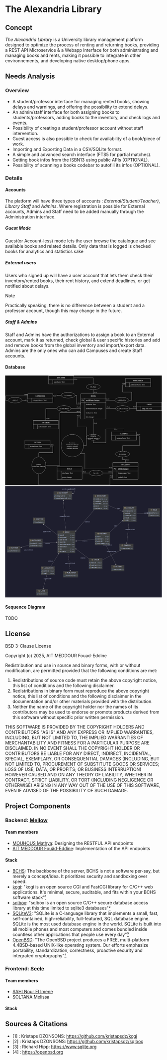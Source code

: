 # The Alexandria Library

## Concept

*The Alexandria Library* is a University library management platform designed to optimize the process of renting and returning books, providing a REST API Microservice & a Webapp Interface for both administrating and managing books and rents, making it possible to integrate in other environnements, and developing native desktop/phone apps.

## Needs Analysis

### Overview

- A student/professor interface for managing rented books, showing delays and warnings, and offering the possibility to extend delays.
- An admin/staff interface for both assigning books to students/professors, adding books to the inventory, and check logs and events.
- Possibility of creating a student/professor account without staff intervention.
- Guest access is also possible to check for availability of a book/piece of work.
- Importing and Exporting Data in a CSV/SQLite format.
- A simple and advanced search interface (FTS5 for partial matches).
- Getting book infos from the ISBN13 using public APIs (OPTIONAL).
- Possibility of scanning a books codebar to autofill its infos (OPTIONAL).

### Details

#### Accounts

The platform will have three types of accounts : *External(Student/Teacher)*, *Library Staff* and *Admins*. Where registration is possible for External accounts, Admins and Staff need to be added manually through the Administration interface.

##### Guest Mode

Guest(or Account-less) mode lets the user browse the catalogue and see available books and related details. Only data that is logged is checked books for analytics and statistics sake

##### External users

Users who signed up will have a user account that lets them check their inventory/rented books, their rent history, and extend deadlines, or get notified about delays.

> [!NOTE]
> Practically speaking, there is no difference between a student and a professor account, though this may change in the future.

##### Staff & Admins

Staff and Admins have the authorizations to assign a book to an External account, mark it as returned, check global & user specific histories and add and remove books from the global inventory and import/export data. Admins are the only ones who can add Campuses and create Staff accounts.

#### Database

![Entity Association Diagram](./assets/database-EA.png)
![Entity Relation Diagram](./assets/database.png)

#### Sequence Diagram

TODO

## License

BSD 3-Clause License

Copyright (c) 2025, AIT MEDDOUR Fouad-Eddine

Redistribution and use in source and binary forms, with or without
modification, are permitted provided that the following conditions are met:

1. Redistributions of source code must retain the above copyright notice, this
   list of conditions and the following disclaimer.
2. Redistributions in binary form must reproduce the above copyright notice,
   this list of conditions and the following disclaimer in the documentation
   and/or other materials provided with the distribution.
3. Neither the name of the copyright holder nor the names of its
   contributors may be used to endorse or promote products derived from
   this software without specific prior written permission.

THIS SOFTWARE IS PROVIDED BY THE COPYRIGHT HOLDERS AND CONTRIBUTORS "AS IS"
AND ANY EXPRESS OR IMPLIED WARRANTIES, INCLUDING, BUT NOT LIMITED TO, THE
IMPLIED WARRANTIES OF MERCHANTABILITY AND FITNESS FOR A PARTICULAR PURPOSE ARE
DISCLAIMED. IN NO EVENT SHALL THE COPYRIGHT HOLDER OR CONTRIBUTORS BE LIABLE
FOR ANY DIRECT, INDIRECT, INCIDENTAL, SPECIAL, EXEMPLARY, OR CONSEQUENTIAL
DAMAGES (INCLUDING, BUT NOT LIMITED TO, PROCUREMENT OF SUBSTITUTE GOODS OR
SERVICES; LOSS OF USE, DATA, OR PROFITS; OR BUSINESS INTERRUPTION) HOWEVER
CAUSED AND ON ANY THEORY OF LIABILITY, WHETHER IN CONTRACT, STRICT LIABILITY,
OR TORT (INCLUDING NEGLIGENCE OR OTHERWISE) ARISING IN ANY WAY OUT OF THE USE
OF THIS SOFTWARE, EVEN IF ADVISED OF THE POSSIBILITY OF SUCH DAMAGE.

## Project Components

### Backend: [Mellow](https://github.com/Paranoid-Pufferfish/mellow-api)

#### Team members

- [MOUHOUS Mathya](https://github.com/MathyazSnoozin): Designing the RESTFUL API endpoints
- [AIT MEDDOUR Fouâd-Eddine](https://github.com/Paranoid-Pufferfish): Implementation of the API endpoints

#### Stack

- [BCHS](https://learnbchs.org): The backbone of the server, BCHS is not a software per-say, but merely a concept/idea. It prioritizes security and sandboxing over speed.
- [kcgi](https://github.com/kristapsdz/kcgi): "kcgi is an open source CGI and FastCGI library for C/C++ web applications. It's minimal, secure, auditable, and fits within your BCHS software stack"[¹](#1)
- [sqlbox](https://github.com/kristapsdz/sqlbox): "sqlbox is an open source C/C++ secure database access library at this time limited to sqlite3 databases"[²](#2)
- [SQLiteV3](https://www.sqlite.org/): "SQLite is a C-language library that implements a small, fast, self-contained, high-reliability, full-featured, SQL database engine. SQLite is the most used database engine in the world. SQLite is built into all mobile phones and most computers and comes bundled inside countless other applications that people use every day"[³](#3)
- [OpenBSD](http://openbsd.org/): "The OpenBSD project produces a FREE, multi-platform 4.4BSD-based UNIX-like operating system. Our efforts emphasize portability, standardization, correctness, proactive security and integrated cryptography"[⁴](#4)

### Frontend: [Seele](https://github.com/Paranoid-Pufferfish/seele)

#### Team members

- [SAHI Nour El Imene](https://github.com/ImeneeSh)
- [SOLTANA Melissa](https://github.com/melissa60)

#### Stack

## Sources & Citations

- [1] : Kristaps DZONSONS: https://github.com/kristapsdz/kcgi <a id='1'></a>
- [2] : Kristaps DZONSONS: https://github.com/kristapsdz/sqlbox <a id='2'></a>
- [3] : Richard Hipp: https://www.sqlite.org <a id='3'></a>
- [4] : https://openbsd.org <a id='4'></a>
